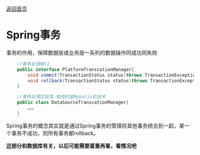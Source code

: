 [返回首页](./1.Spring概念.md)

# Spring事务
事务的作用，保障数据层或业务层一系列的数据操作同成功同失败
```java
    //事务处理接口
    public interface PlatformTranscationManager{
        void commit(TransactionStatus status)throws TransactionException;
        void rollback(TransactionStatus status)throws TransactionException;
    }

    //事务处理实现类,使用的是Mybatis的技术
    public class DataSourceTranscationManager{
        。。。
    }
```

Spring事务的概念其实就是通过Spring事务的管理将其他事务统合到一起，某一个事务不成功，则所有事务都rollback。

**这部分和数据库有关，以后可能需要着重再看，看情况吧**

